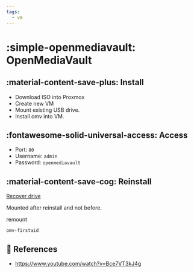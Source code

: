 ```yaml
---
tags:
  - vm
---
```

# :simple-openmediavault: OpenMediaVault

## :material-content-save-plus: Install

- Download ISO into Proxmox
- Create new VM
- Mount existing USB drive.
- Install omv into VM.

## :fontawesome-solid-universal-access: Access

- Port: `80`
- Username: `admin`
- Password: `openmediavault`

## :material-content-save-cog: Reinstall

[Recover drive][1]

Mounted after reinstall and not before.

remount

```shell
omv-firstaid
```
 
## :link: References

- https://www.youtube.com/watch?v=Bce7VT3kJ4g

[1]: <https://www.reddit.com/r/OpenMediaVault/s/vgdGfywcij>

